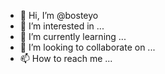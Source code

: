 - 👋 Hi, I’m @bosteyo
- 👀 I’m interested in ...
- 🌱 I’m currently learning ...
- 💞️ I’m looking to collaborate on ...
- 📫 How to reach me ...

<!---
bosteyo/bosteyo is a ✨ special ✨ repository because its `README.md` (this file) appears on your GitHub profile.
You can click the Preview link to take a look at your changes.
--->

